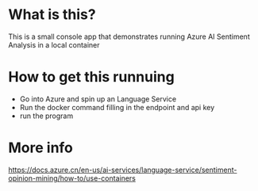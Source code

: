 # What is this?

This is a small console app that demonstrates running Azure AI Sentiment Analysis in a local container

# How to get this runnuing
- Go into Azure and spin up an Language Service
- Run the docker command filling in the endpoint and api key
- run the program

# More info

https://docs.azure.cn/en-us/ai-services/language-service/sentiment-opinion-mining/how-to/use-containers

